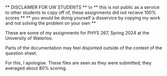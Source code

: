 ** DISCLAIMER FOR UW STUDENTS ** \n
** this is not public as a service to other students to copy off of, these assignments did not recieve 100% scores **
** you would be doing yourself a disservice by copying my work and not solving the problem on your own **

These are some of my assignments for PHYS 267, Spring 2024 at the University of Waterloo. 

Parts of the documentation may feel disjointed outside of the context of the question sheet. 

For this, I apologise. These files are seen as they were submitted; they averaged about 80% scoring. 


